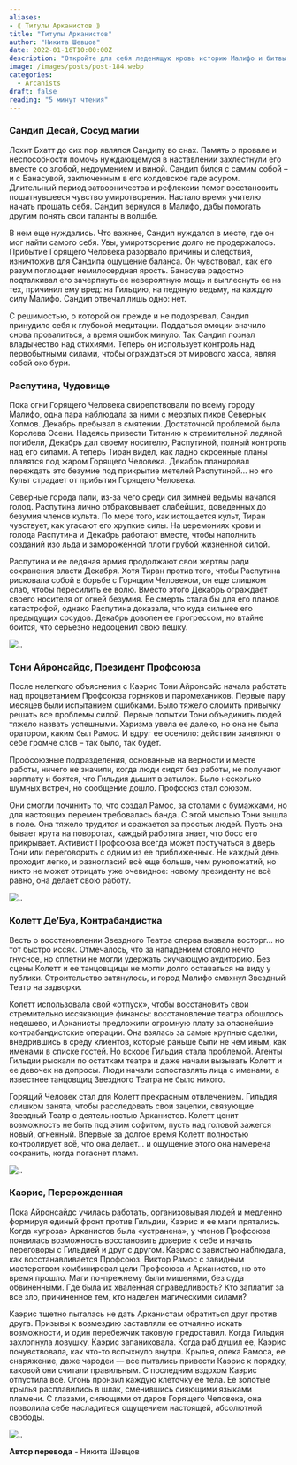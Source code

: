 ```yaml
---
aliases: 
- ⟪ Титулы Арканистов ⟫
title: "Титулы Арканистов"
author: "Никита Шевцов"
date: 2022-01-16T10:00:00Z
description: "Откройте для себя леденящую кровь историю Малифо и битвы за власть посреди бушующего ада. Следите за борьбой лидера культа и его ледяной армии за выживание против разрушительного Burning Man. Смогут ли они победить или их хрупкие силы падут в огне? Прочтите сейчас, чтобы узнать."
image: /images/posts/post-184.webp
categories:
  - Arcanists
draft: false
reading: "5 минут чтения"
---
```


### Сандип Десай, Сосуд магии

Лохит Бхатт до сих пор являлся Сандипу во снах. Память о провале и неспособности помочь нуждающемуся в наставлении захлестнули его вместе со злобой, недоумением и виной. Сандип бился с самим собой – и с Банасувой, заключенным в его колдовское гаде асуром. Длительный период затворничества и рефлексии помог восстановить пошатнувшееся чувство умиротворения. Настало время учителю начать прощать себя. Сандип вернулся в Малифо, дабы помогать другим понять свои таланты в волшбе.

В нем еще нуждались. Что важнее, Сандип нуждался в месте, где он мог найти самого себя. Увы, умиротворение долго не продержалось. Прибытие Горящего Человека разорвало причины и следствия, изничтожив для Сандипа ощущение баланса. Он чувствовал, как его разум поглощает немилосердная ярость. Банасува радостно подталкивал его зачерпнуть ее невероятную мощь и выплеснуть ее на тех, причинил ему вред: на Гильдию, на ледяную ведьму, на каждую силу Малифо. Сандип отвечал лишь одно: нет.

С решимостью, о которой он прежде и не подозревал, Сандип принудило себя к глубокой медитации. Поддаться эмоции значило снова провалиться, а время ошибок минуло. Так Сандип познал владычество над стихиями. Теперь он использует контроль над первобытными силами, чтобы ограждаться от мирового хаоса, являя собой око бури.

### Распутина, Чудовище

Пока огни Горящего Человека свирепствовали по всему городу Малифо, одна пара наблюдала за ними с мерзлых пиков Северных Холмов. Декабрь пребывал в смятении. Достаточной проблемой была Королева Осени. Надеясь привести Титанию к стремительной ледяной погибели, Декабрь дал своему носителю, Распутиной, полный контроль над его силами. А теперь Тиран видел, как ладно скроенные планы плавятся под жаром Горящего Человека. Декабрь планировал переждать это безумие под прикрытие метелей Распутиной… но его Культ страдает от прибытия Горящего Человека.

Северные города пали, из-за чего среди сил зимней ведьмы начался голод. Распутина лично отбраковывает слабейших, доведенных до безумия членов культа. По мере того, как истощается культ, Тиран чувствует, как угасают его хрупкие силы. На церемониях крови и голода Распутина и Декабрь работают вместе, чтобы наполнить созданий изо льда и замороженной плоти грубой жизненной силой.

Распутина и ее ледяная армия продолжают свои жертвы ради сохранения власти Декабря. Хотя Тиран против того, чтобы Распутина рисковала собой в борьбе с Горящим Человеком, он еще слишком слаб, чтобы пересилить ее волю. Вместо этого Декабрь ограждает своего носителя от огней безумия. Ее смерть стала бы для его планов катастрофой, однако Распутина доказала, что куда сильнее его предыдущих сосудов. Декабрь доволен ее прогрессом, но втайне боится, что серьезно недооценил свою пешку.

![..](/images/posts/post-184_img1.webp)


### Тони Айронсайдс, Президент Профсоюза

После нелегкого объяснения с Каэрис Тони Айронсайс начала работать над процветанием Профсоюза горняков и паромехаников. Первые пару месяцев были испытанием ошибками. Было тяжело сломить привычку решать все проблемы силой. Первые попытки Тони объединить людей тяжело назвать успешными. Харизма увела ее далеко, но она не была оратором, каким был Рамос. И вдруг ее осенило: действия заявляют о себе громче слов – так было, так будет.

Профсоюзные подразделения, основанные на верности и месте работы, ничего не значили, когда люди сидят без работы, не получают зарплату и боятся, что Гильдия дышит в затылок. Было несколько шумных встреч, но сообщение дошло. Профсоюз стал союзом.

Они смогли починить то, что создал Рамос, за столами с бумажками, но для настоящих перемен требовалась банда. С этой мыслью Тони вышла в поле. Она тяжело трудится и сражается за простых людей. Пусть она бывает крута на поворотах, каждый работяга знает, что босс его прикрывает. Активист Профсоюза всегда может постучаться в дверь Тони или переговорить с одним из ее приближенных. Не каждый день проходит легко, и разногласий всё еще больше, чем рукопожатий, но никто не может отрицать уже очевидное: новому президенту не всё равно, она делает свою работу.

![..](/images/posts/post-184_img2.webp)


### Колетт Де’Буа, Контрабандистка

Весть о восстановлении Звездного Театра сперва вызвала восторг… но тот быстро иссяк. Отмечалось, что за нападением стояло нечто гнусное, но сплетни не могли удержать скучающую аудиторию. Без сцены Колетт и ее танцовщицы не могли долго оставаться на виду у публики. Строительство затянулось, и город Малифо смахнул Звездный Театр на задворки.

Колетт использовала свой «отпуск», чтобы восстановить свои стремительно иссякающие финансы: восстановление театра обошлось недешево, и Арканисты предложили огромную плату за опаснейшие контрабандистские операции. Она взялась за самые крупные сделки, внедрившись в среду клиентов, которые раньше были не чем иным, как именами в списке гостей. Но вскоре Гильдия стала проблемой. Агенты Гильдии рыскали по остаткам театра и даже начали вызывать Колетт и ее девочек на допросы. Люди начали сопоставлять лица с именами, а известнее танцовщиц Звездного Театра не было никого.

Горящий Человек стал для Колетт прекрасным отвлечением. Гильдия слишком занята, чтобы расследовать свои зацепки, связующие Звездный Театр с деятельностью Арканистов. Колетт ценит возможность не быть под этим софитом, пусть над головой зажегся новый, огненный. Впервые за долгое время Колетт полностью контролирует всё, что она делает… и ощущение этого она намерена сохранить, когда погаснет пламя.

![..](/images/posts/post-184_img3.webp)


### Каэрис, Перерожденная

Пока Айронсайдс училась работать, организовывая людей и медленно формируя единый фронт против Гильдии, Каэрис и ее маги прятались. Когда «угроза» Арканистов была «устранена», у членов Профсоюза появилась возможность восстановить доверие к себе и начать переговоры с Гильдией и друг с другом. Каэрис с завистью наблюдала, как восстанавливается Профсоюз. Виктор Рамос с завидным мастерством комбинировал цели Профсоюза и Арканистов, но это время прошло. Маги по-прежнему были мишенями, без суда обвиненными. Где была их хваленная справедливость? Кто заплатит за все зло, причиненное тем, кто наделен магическими силами?

Каэрис тщетно пыталась не дать Арканистам обратиться друг против друга. Призывы к возмездию заставляли ее отчаянно искать возможности, и один перебежчик таковую предоставил. Когда Гильдия захлопнула ловушку, Каэрис запаниковала. Когда раб душил ее, Каэрис почувствовала, как что-то вспыхнуло внутри. Крылья, опека Рамоса, ее снаряжение, даже чародеи — все пытались привести Каэрис к порядку, каковой они считали правильным. С последним вздохом Каэрис отпустила всё. Огонь пронзил каждую клеточку ее тела. Ее золотые крылья расплавились в шлак, сменившись сияющими языками пламени. С глазами, сияющими от даров Горящего Человека, она позволила себе насладиться ощущением настоящей, абсолютной свободы.

![..](/images/posts/post-184_img5.webp)


**Автор перевода** - Никита Шевцов

